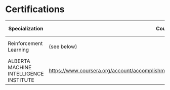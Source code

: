 # Certifications

| Specialization  | Course  |Difficulty Level | Length | Institute | Certificate | 
| --- | --- | --- | ---  | --- | --- |
| Reinforcement Learning | (see below)  | Intermediate |  5 months | UNIVERSITY OF ALBERTA
ALBERTA MACHINE INTELLIGENCE INSTITUTE | https://www.coursera.org/account/accomplishments/specialization/certificate/B4MSBPLPCMMU
